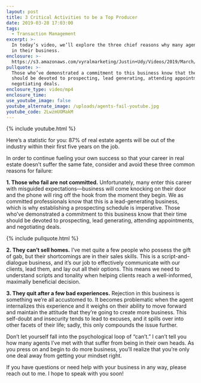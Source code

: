 ```yaml
---
layout: post
title: 3 Critical Activities to be a Top Producer
date: 2019-03-28 17:03:00
tags:
  - Transaction Management
excerpt: >-
  In today’s video, we’ll explore the three chief reasons why many agents fail
  in their business.
enclosure: >-
  https://s3.amazonaws.com/vyralmarketing/Justin+Udy/Videos/2019/March/Salt+Lake+City+Real+Estate+Agent-+3+Critical+Activities+to+be+a+Top+Producer.mp4
pullquote: >-
  Those who’ve demonstrated a commitment to this business know that their time
  should be devoted to prospecting, lead generating, attending appointments, and
  negotiating deals.
enclosure_type: video/mp4
enclosure_time:
use_youtube_image: false
youtube_alternate_image: /uploads/agents-fail-youtube.jpg
youtube_code: 2LwzmUOMakM
---
```


{% include youtube.html %}

Here’s a statistic for you: 87% of real estate agents will be out of the industry within their first five years on the job. 

In order to continue fueling your own success so that your career in real estate doesn’t suffer the same fate, consider and avoid these three common reasons for failure: 

**1. Those who fail are not committed.** Unfortunately, many enter this career with misguided expectations—business will come knocking on their door and the phone will ring off the hook from the moment they begin. We as committed professionals know that this is a lead-generating business, which is why establishing a prospecting schedule is imperative. Those who’ve demonstrated a commitment to this business know that their time should be devoted to prospecting, lead generating, attending appointments, and negotiating deals.

{% include pullquote.html %}

**2. They can’t sell homes.** I’ve met quite a few people who possess the gift of gab, but their shortcomings are in their sales skills. This is a script-and-dialogue business, and it’s our job to effectively communicate with our clients, lead them, and lay out all their options. This means we need to understand scripts and tonality when helping clients reach a well-informed, maximally beneficial decision. 

**3. They quit after a few bad experiences.** Rejection in this business is something we’re all accustomed to. It becomes problematic when the agent internalizes this experience and it weighs on their ability to move forward and maintain the attitude that they’re going to create more business. This self-doubt and insecurity tends to lead to excuses, and it spills over into other facets of their life; sadly, this only compounds the issue further.   

Don’t let yourself fall into the psychological loop of “can’t.” I can’t tell you how many agents I’ve met with that suffer from being in their own heads. As you press on and begin to do more business, you’ll realize that you’re only one deal away from getting your mindset right. 

If you have questions or need help with your business in any way, please reach out to me. I hope to speak with you soon!